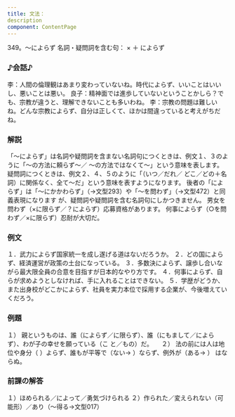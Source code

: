 ```yaml
---
title: 文法：
description
component: ContentPage
---
```



349。～によらず
名詞・疑問詞を含む句： × ＋ によらず
### ♪会話♪
李：人間の倫理観はあまり変わっていないね。時代によらず、いいことはいいし、悪いことは悪い。 良子：精神面では進歩していないということかしら？でも、宗教が違うと、理解できないことも多いわね。
李：宗教の問題は難しいね。どんな宗教によらず、自分は正しくて、ほかは間違っていると考えがちだね。
### 解説
「～によらず」は名詞や疑問詞を含まない名詞句につくときは、例文１、３のように「～の方法に頼らず～／ ～の方法ではなくて～」という意味を表します。疑問詞につくときは、例文２、４、５のように「（いつ／だれ／ どこ／どの＋名詞）に関係なく、全て～だ」という意味を表すようになります。
後者の「によらず」は「～にかかわらず」（→文型293）や「～を問わず」（→文型472）と同義表現になります が、疑問詞や疑問詞を含む名詞句にしかつきません。
男女を問わず（×に限らず／？によらず）応募資格があります。 何事によらず（○を問わず／×に限らず）忍耐が大切だ。
### 例文
１．武力によらず国家統一を成し遂げる道はないだろうか。
２．どの国によらず、経済運営が政策の土台になっている。
３．多数決によらず、譲歩し合いながら最大限全員の合意を目指すが日本的なやり方です。
４．何事によらず、自らが求めようとしなければ、手に入れることはできない。
５．学歴がどうか、また出身校がどこかによらず、社員を実力本位で採用する企業が、今後増えていくだろう。
### 例題
１） 親というものは、誰（によらず／に限らず）、誰（にもまして／によらず）、わが子の幸せを願っている（こ
と／もの）だ。    
２） 法の前には人は地位や身分（ ）よらず、誰もが平等で（ない→ ）ならず、例外が（ある→ ）
はならぬ。    
### 前課の解答
１）ほめられる／によって／勇気づけられる
２）作られた／変えられない（可能形）／あり（～得る→文型017）
